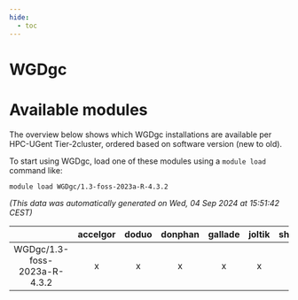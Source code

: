```yaml
---
hide:
  - toc
---
```


WGDgc
=====

# Available modules


The overview below shows which WGDgc installations are available per HPC-UGent Tier-2cluster, ordered based on software version (new to old).

To start using WGDgc, load one of these modules using a `module load` command like:

```shell
module load WGDgc/1.3-foss-2023a-R-4.3.2
```

*(This data was automatically generated on Wed, 04 Sep 2024 at 15:51:42 CEST)*  

| |accelgor|doduo|donphan|gallade|joltik|shinx|skitty|
| :---: | :---: | :---: | :---: | :---: | :---: | :---: | :---: |
|WGDgc/1.3-foss-2023a-R-4.3.2|x|x|x|x|x|-|x|
